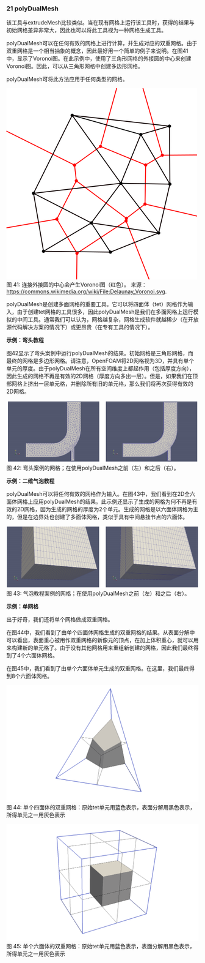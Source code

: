 ### 21 polyDualMesh

该工具与extrudeMesh比较类似。当在现有网格上运行该工具时，获得的结果与初始网格差异非常大，因此也可以将此工具视为一种网格生成工具。

polyDualMesh可以在任何有效的网格上进行计算，并生成对应的双重网格。由于双重网格是一个相当抽象的概念，因此最好用一个简单的例子来说明。在图41中，显示了Voronoi图。在此示例中，使用了三角形网格的外接圆的中心来创建Voronoi图。因此，可以从三角形网格中创建多边形网格。

polyDualMesh可将此方法应用于任何类型的网格。

![图像41](images/34.PNG)\
图 41: 连接外接圆的中心会产生Voronoi图（红色）。
来源：https://commons.wikimedia.org/wiki/File:Delaunay_Voronoi.svg.

polyDualMesh是创建多面网格的重要工具。它可以将四面体（tet）网格作为输入，由于创建tet网格的工具很多，因此polyDualMesh是我们在多面网格上运行模拟的中间工具。通常我们可以认为，网格越复杂，网格生成软件就越稀少（在开放源代码解决方案的情况下）或更昂贵（在专有工具的情况下）。

**示例：弯头教程**

图42显示了弯头案例中运行polyDualMesh的结果。初始网格是三角形网格，而最终的网格是多边形网格。请注意，OpenFOAM将2D网格视为3D，并具有单个单元的厚度。由于polyDualMesh在所有空间维度上都起作用（包括厚度方向），因此生成的网格不再是有效的2D网格（厚度方向多出一层）。但是，如果我们在顶部网格上挤出一层单元格，并删除所有旧的单元格，那么我们将再次获得有效的2D网格。

![图像42](images/21-fig42.png)\
图 42: 弯头案例的网格；在使用polyDualMesh之前（左）和之后（右）。

**示例：二维气泡教程**

polyDualMesh可以将任何有效的网格作为输入。在图43中，我们看到在2D全六面体网格上应用polyDualMesh的结果。此示例还显示了生成的网格为何不再是有效的2D网格，因为生成的网格的厚度为2个单元。生成的网格是以六面体网格为主的，但是在边界处也创建了多面体网格，类似于具有中间悬挂节点的六面体。

![图像43](images/21-fig43.png)\
图 43: 气泡教程案例的网格；在使用polyDualMesh之前（左）和之后（右）。

**示例：单网格**

出于好奇，我们还将单个网格做成双重网格。
    
在图44中，我们看到了由单个四面体网格生成的双重网格的结果。从表面分解中可以看出，表面重心被用作双重网格的新像元的顶点，在加上体积重心，就可以用来构建新的单元格了。由于没有其他网格用来重组新创建的网格，因此我们最终得到了4个六面体网格。
    
在图45中，我们看到了由单个六面体单元生成的双重网格。在这里，我们最终得到8个六面体网格。

![图像44](images/42.PNG)\
图 44: 单个四面体的双重网格：原始tet单元用蓝色表示，表面分解用黑色表示，所得单元之一用灰色表示

![图像45](images/41.PNG)\
图 45: 单个六面体的双重网格：原始tet单元用蓝色表示，表面分解用黑色表示，所得单元之一用灰色表示